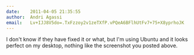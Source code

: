 ```yaml
---
date:    2011-04-05 21:35:55
author:  Andri Agassi
email:   Lv+IJJ8V5do=.TxFzzoy2v1zeTXfP.vPQeA6BFlhUtFv7+75+X8yprhoJK
---
```


I don't know if they have fixed it or what, but I'm using Ubuntu and
it looks perfect on my desktop, nothing like the screenshot you posted
above.
